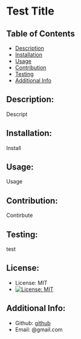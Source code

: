 # Test Title 
  ## Table of Contents 
  - [Description](#description)
  - [Installation](#installation)
  - [Usage](#usage)
  - [Contribution](#contribution)
  - [Testing](#testing)
  - [Additional Info](#additional-info)

  ## Description:
  Descript

  ## Installation:
  Install

  ## Usage:
  Usage

  ## Contribution:
  Contirbute

  ## Testing:
  test

  ## License:
  - License: MIT
  - [![License: MIT](https://img.shields.io/badge/License-MIT-yellow.svg)](https://opensource.org/licenses/MIT)

  ## Additional Info:
  - Github: [github](https://github.com/github)
  - Email: @gmail.com